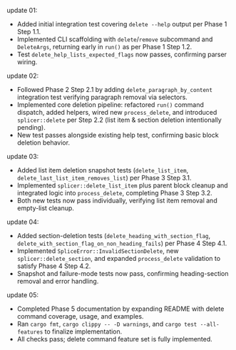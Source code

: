update 01:
- Added initial integration test covering `delete --help` output per Phase 1 Step 1.1.
- Implemented CLI scaffolding with `delete`/`remove` subcommand and `DeleteArgs`, returning early in `run()` as per Phase 1 Step 1.2.
- Test `delete_help_lists_expected_flags` now passes, confirming parser wiring.

update 02:
- Followed Phase 2 Step 2.1 by adding `delete_paragraph_by_content` integration test verifying paragraph removal via selectors.
- Implemented core deletion pipeline: refactored `run()` command dispatch, added helpers, wired new `process_delete`, and introduced `splicer::delete` per Step 2.2 (list item & section deletion intentionally pending).
- New test passes alongside existing help test, confirming basic block deletion behavior.

update 03:
- Added list item deletion snapshot tests (`delete_list_item`, `delete_last_list_item_removes_list`) per Phase 3 Step 3.1.
- Implemented `splicer::delete_list_item` plus parent block cleanup and integrated logic into `process_delete`, completing Phase 3 Step 3.2.
- Both new tests now pass individually, verifying list item removal and empty-list cleanup.

update 04:
- Added section-deletion tests (`delete_heading_with_section_flag`, `delete_with_section_flag_on_non_heading_fails`) per Phase 4 Step 4.1.
- Implemented `SpliceError::InvalidSectionDelete`, new `splicer::delete_section`, and expanded `process_delete` validation to satisfy Phase 4 Step 4.2.
- Snapshot and failure-mode tests now pass, confirming heading-section removal and error handling.

update 05:
- Completed Phase 5 documentation by expanding README with delete command coverage, usage, and examples.
- Ran `cargo fmt`, `cargo clippy -- -D warnings`, and `cargo test --all-features` to finalize implementation.
- All checks pass; delete command feature set is fully implemented.
